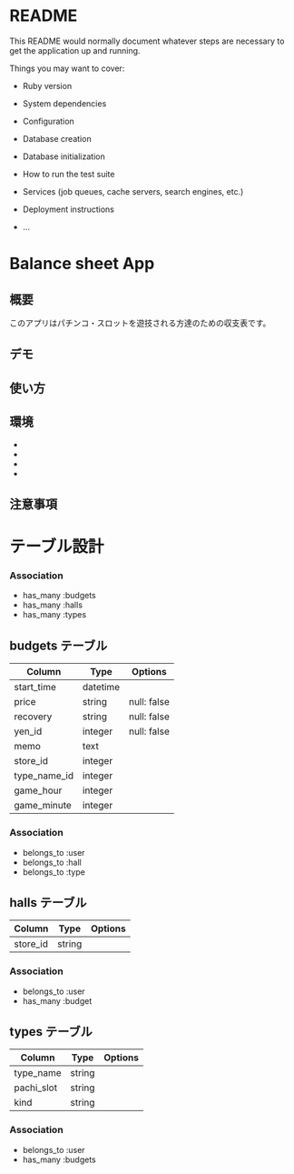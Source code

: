 # README

This README would normally document whatever steps are necessary to get the
application up and running.

Things you may want to cover:

* Ruby version

* System dependencies

* Configuration

* Database creation

* Database initialization

* How to run the test suite

* Services (job queues, cache servers, search engines, etc.)

* Deployment instructions

* ...

# Balance sheet App

## 概要

このアプリはパチンコ・スロットを遊技される方達のための収支表です。

## デモ


## 使い方


## 環境

- 
- 
- 
- 

## 注意事項




# テーブル設計

### Association
- has_many :budgets
- has_many :halls
- has_many :types

## budgets テーブル

| Column      | Type     | Options     |
| ----------- | -------- | ----------- |
| start_time  | datetime |             |
| price       | string   | null: false |
| recovery    | string   | null: false |
| yen_id      | integer  | null: false |
| memo        | text     |             |
| store_id    | integer  |             |
| type_name_id| integer  |             |
| game_hour   | integer  |             |
| game_minute | integer  |             |

### Association
- belongs_to :user
- belongs_to :hall
- belongs_to :type

## halls テーブル

| Column       | Type       | Options    |
| ------------ | ---------- | ---------- |
| store_id     | string     |            |

### Association
- belongs_to :user
- has_many :budget

## types テーブル

| Column       | Type       | Options   |
| ------------ | ---------- | --------- |
| type_name    | string     |           |
| pachi_slot   | string     |           |
| kind         | string     |           |

### Association
- belongs_to :user
- has_many :budgets
